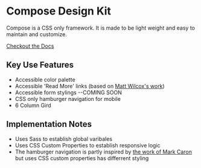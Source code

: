 # Compose Design Kit

Compose is a CSS only framework. It is made to be light weight and easy to maintain and customize. 

[Checkout the Docs](https://zoracabrera.com/compose-framework/)

## Key Use Features
* Accessible color palette
* Accessible 'Read More' links (based on [Matt Wilcox's work](https://mattwilcox.net/web-development/responsive-and-accessible-more-links))
* Accessible form stylings --COMING SOON
* CSS only hamburger navigation for mobile
* 6 Column Gird

## Implementation Notes
* Uses Sass to establish global varibales
* Uses CSS Custom Properties to establish responsive logic
* The hamburger navigation is partly inspired by [the work of Mark Caron](https://medium.com/@heyoka/responsive-pure-css-off-canvas-hamburger-menu-aebc8d11d793) but uses CSS custom properties has differrent styling